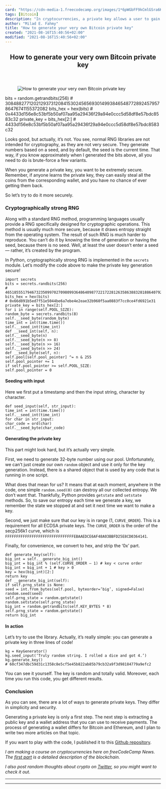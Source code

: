 ```yaml
---
card: "https://cdn-media-1.freecodecamp.org/images/1*6pWGbFF9kCmlGSra6Kmh-w.png"
tags: [Bitcoin]
description: "In cryptocurrencies, a private key allows a user to gain acce"
author: "Milad E. Fahmy"
title: "How to generate your very own Bitcoin private key"
created: "2021-08-16T15:40:56+02:00"
modified: "2021-08-16T15:40:56+02:00"
---
```

<div class="site-wrapper">
<main id="site-main" class="site-main outer">
<div class="inner">
<article class="post-full post tag-bitcoin tag-cryptocurrency tag-python tag-technology tag-programming ">
<header class="post-full-header">
<h1 class="post-full-title">How to generate your very own Bitcoin private key</h1>
</header>
<figure class="post-full-image">
<picture>
<source media="(max-width: 700px)" sizes="1px" srcset="data:image/gif;base64,R0lGODlhAQABAIAAAAAAAP///yH5BAEAAAAALAAAAAABAAEAAAIBRAA7 1w">
<source media="(min-width: 701px)" sizes="(max-width: 800px) 400px,
(max-width: 1170px) 700px,
1400px" srcset="https://cdn-media-1.freecodecamp.org/images/1*6pWGbFF9kCmlGSra6Kmh-w.png 300w,
https://cdn-media-1.freecodecamp.org/images/1*6pWGbFF9kCmlGSra6Kmh-w.png 600w,
https://cdn-media-1.freecodecamp.org/images/1*6pWGbFF9kCmlGSra6Kmh-w.png 1000w,
https://cdn-media-1.freecodecamp.org/images/1*6pWGbFF9kCmlGSra6Kmh-w.png 2000w">
<img onerror="this.style.display='none'" src="https://cdn-media-1.freecodecamp.org/images/1*6pWGbFF9kCmlGSra6Kmh-w.png" alt="How to generate your very own Bitcoin private key">
</picture>
</figure>
<section class="post-full-content">
<div class="post-content">
bits = random.getrandbits(256)
# 30848827712021293731208415302456569301499384654877289245795786476741155372082
bits_hex = hex(bits)
# 0x4433d156e8c53bf5b50af07aa95a29436f29a94e0ccc5d58df8e57bdc8583c32
private_key = bits_hex[2:]
# 4433d156e8c53bf5b50af07aa95a29436f29a94e0ccc5d58df8e57bdc8583c32</code></pre><p>Looks good, but actually, it’s not. You see, normal RNG libraries are not intended for cryptography, as they are not very secure. They generate numbers based on a seed, and by default, the seed is the current time. That way, if you know approximately when I generated the bits above, all you need to do is brute-force a few variants.</p><p>When you generate a private key, you want to be extremely secure. Remember, if anyone learns the private key, they can easily steal all the coins from the corresponding wallet, and you have no chance of ever getting them back.</p><p>So let’s try to do it more securely.</p><h3 id="cryptographically-strong-rng">Cryptographically strong RNG</h3><p>Along with a standard RNG method, programming languages usually provide a RNG specifically designed for cryptographic operations. This method is usually much more secure, because it draws entropy straight from the operating system. The result of such RNG is much harder to reproduce. You can’t do it by knowing the time of generation or having the seed, because there is no seed. Well, at least the user doesn’t enter a seed — rather, it’s created by the program.</p><p>In Python, cryptographically strong RNG is implemented in the <code>secrets</code> module. Let’s modify the code above to make the private key generation secure!</p><pre><code class="language-python">import secrets
bits = secrets.randbits(256)
# 46518555179467323509970270980993648640987722172281263586388328188640792550961
bits_hex = hex(bits)
# 0x66d891b5ed7f51e5044be6a7ebe4e2eae32b960f5aa0883f7cc0ce4fd6921e31
private_key = bits_hex[2:]
for i in range(self.POOL_SIZE):
random_byte = secrets.randbits(8)
self.__seed_byte(random_byte)
time_int = int(time.time())
self.__seed_int(time_int)
def __seed_int(self, n):
self.__seed_byte(n)
self.__seed_byte(n &gt;&gt; 8)
self.__seed_byte(n &gt;&gt; 16)
self.__seed_byte(n &gt;&gt; 24)
def __seed_byte(self, n):
self.pool[self.pool_pointer] ^= n &amp; 255
self.pool_pointer += 1
if self.pool_pointer &gt;= self.POOL_SIZE:
self.pool_pointer = 0</code></pre><h4 id="seeding-with-input">Seeding with input</h4><p>Here we first put a timestamp and then the input string, character by character.</p><pre><code>def seed_input(self, str_input):
time_int = int(time.time())
self.__seed_int(time_int)
for char in str_input:
char_code = ord(char)
self.__seed_byte(char_code)</code></pre><h4 id="generating-the-private-key">Generating the private key</h4><p>This part might look hard, but it’s actually very simple.</p><p>First, we need to generate 32-byte number using our pool. Unfortunately, we can’t just create our own <code>random</code> object and use it only for the key generation. Instead, there is a shared object that is used by any code that is running in one script.</p><p>What does that mean for us? It means that at each moment, anywhere in the code, one simple <code>random.seed(0)</code> can destroy all our collected entropy. We don’t want that. Thankfully, Python provides <code>getstate</code> and <code>setstate</code> methods. So, to save our entropy each time we generate a key, we remember the state we stopped at and set it next time we want to make a key.</p><p>Second, we just make sure that our key is in range (1, <code>CURVE_ORDER</code>). This is a requirement for all ECDSA private keys. The <code>CURVE_ORDER</code> is the order of the secp256k1 curve, which is <code>FFFFFFFFFFFFFFFFFFFFFFFFFFFFFFFEBAAEDCE6AF48A03BBFD25E8CD0364141</code>.</p><p>Finally, for convenience, we convert to hex, and strip the ‘0x’ part.</p><pre><code class="language-python">def generate_key(self):
big_int = self.__generate_big_int()
big_int = big_int % (self.CURVE_ORDER — 1) # key &lt; curve order
big_int = big_int + 1 # key &gt; 0
key = hex(big_int)[2:]
return key
def __generate_big_int(self):
if self.prng_state is None:
seed = int.from_bytes(self.pool, byteorder=’big’, signed=False)
random.seed(seed)
self.prng_state = random.getstate()
random.setstate(self.prng_state)
big_int = random.getrandbits(self.KEY_BYTES * 8)
self.prng_state = random.getstate()
return big_int</code></pre><h4 id="in-action">In action</h4><p>Let’s try to use the library. Actually, it’s really simple: you can generate a private key in three lines of code!</p><pre><code>kg = KeyGenerator()
kg.seed_input(‘Truly random string. I rolled a dice and got 4.’)
kg.generate_key()
# 60cf347dbc59d31c1358c8e5cf5e45b822ab85b79cb32a9f3d98184779a9efc2</code></pre><p>You can see it yourself. The key is random and totally valid. Moreover, each time you run this code, you get different results.</p><h3 id="conclusion">Conclusion</h3><p>As you can see, there are a lot of ways to generate private keys. They differ in simplicity and security.</p><p>Generating a private key is only a first step. The next step is extracting a public key and a wallet address that you can use to receive payments. The process of generating a wallet differs for Bitcoin and Ethereum, and I plan to write two more articles on that topic.</p><p>If you want to play with the code, I published it to this <a href="https://github.com/Destiner/blocksmith" rel="noopener">Github repository</a>.</p><p><em>I am making a course on cryptocurrencies here on freeCodeCamp News. The <a href="https://medium.com/longcaller/blockchain-explained-2b26b28657ca" rel="noopener">first part</a> is a detailed description of the blockchain.</em></p><p><em>I also post random thoughts about crypto on <a href="https://twitter.com/DestinerX" rel="noopener">Twitter</a>, so you might want to check it out.</em></p>
</div>
<hr>
<hr>
</section>
</article>
</div>
</main>
</div>
<!-- Google Tag Manager (noscript) -->
<!-- End Google Tag Manager (noscript) -->
